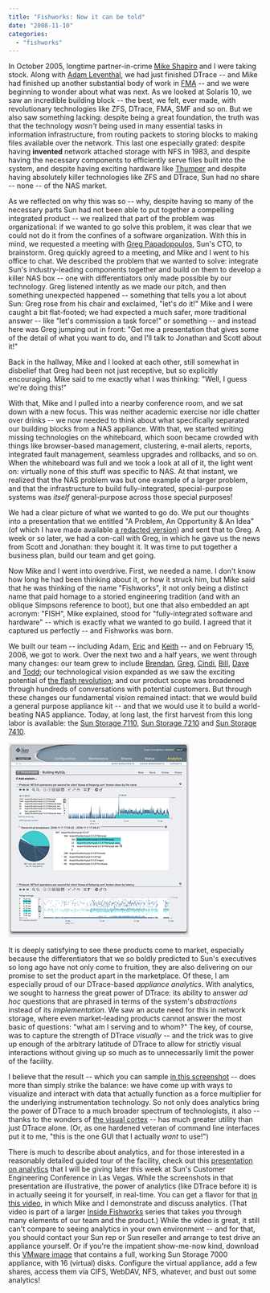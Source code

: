 ```yaml
---
title: "Fishworks: Now it can be told"
date: "2008-11-10"
categories: 
  - "fishworks"
---
```


In October 2005, longtime partner-in-crime [Mike Shapiro](http://blogs.sun.com/mws) and I were taking stock. Along with [Adam Leventhal](http://blogs.sun.com/ahl), we had just finished DTrace -- and Mike had finished up another substantial body of work in [FMA](http://opensolaris.org/os/community/fm/) -- and we were beginning to wonder about what was next. As we looked at Solaris 10, we saw an incredible building block -- the best, we felt, ever made, with revolutionary technologies like ZFS, DTrace, FMA, SMF and so on. But we also saw something lacking: despite being a great foundation, the truth was that the technology _wasn't_ being used in many essential tasks in information infrastructure, from routing packets to storing blocks to making files available over the network. This last one especially grated: despite having **invented** network attached storage with NFS in 1983, and despite having the necessary components to efficiently serve files built into the system, and despite having exciting hardware like [Thumper](http://www.sun.com/servers/x64/x4500/) and despite having absolutely killer technologies like ZFS and DTrace, Sun had no share -- none -- of the NAS market.

As we reflected on why this was so -- why, despite having so many of the necessary parts Sun had not been able to put together a compelling integrated product -- we realized that part of the problem was organizational: if we wanted to go solve this problem, it was clear that we could not do it from the confines of a software organization. With this in mind, we requested a meeting with [Greg Papadopoulos](http://blogs.sun.com/Gregp/), Sun's CTO, to brainstorm. Greg quickly agreed to a meeting, and Mike and I went to his office to chat. We described the problem that we wanted to solve: integrate Sun's industry-leading components together and build on them to develop a killer NAS box -- one with differentiators only made possible by our technology. Greg listened intently as we made our pitch, and then something unexpected happened -- something that tells you a lot about Sun: Greg rose from his chair and exclaimed, "let's do it!" Mike and I were caught a bit flat-footed; we had expected a much safer, more traditional answer -- like "let's commission a task force!" or something -- and instead here was Greg jumping out in front: "Get me a presentation that gives some of the detail of what you want to do, and I'll talk to Jonathan and Scott about it!"

Back in the hallway, Mike and I looked at each other, still somewhat in disbelief that Greg had been not just receptive, but so explicitly encouraging. Mike said to me exactly what I was thinking: "Well, I guess we're doing this!"

With that, Mike and I pulled into a nearby conference room, and we sat down with a new focus. This was neither academic exercise nor idle chatter over drinks -- we now needed to think about what specifically separated our building blocks from a NAS appliance. With that, we started writing missing technologies on the whiteboard, which soon became crowded with things like browser-based management, clustering, e-mail alerts, reports, integrated fault management, seamless upgrades and rollbacks, and so on. When the whiteboard was full and we took a look at all of it, the light went on: virtually none of this stuff was specific to NAS. At that instant, we realized that the NAS problem was but one example of a larger problem, and that the infrastructure to build fully-integrated, special-purpose systems was _itself_ general-purpose across those special purposes!

We had a clear picture of what we wanted to go do. We put our thoughts into a presentation that we entitled "A Problem, An Opportunity & An Idea" (of which I have made available [a redacted version](http://dtrace.org/resources/bmc/fishy-redacted.pdf)) and sent that to Greg. A week or so later, we had a con-call with Greg, in which he gave us the news from Scott and Jonathan: they bought it. It was time to put together a business plan, build our team and get going.

Now Mike and I went into overdrive. First, we needed a name. I don't know how long he had been thinking about it, or how it struck him, but Mike said that he was thinking of the name "Fishworks", it not only being a distinct name that paid homage to a storied engineering tradition (and with an oblique Simpsons reference to boot), but one that also embedded an apt acronym: "FISH", Mike explained, stood for "fully-integrated software and hardware" -- which is exactly what we wanted to go build. I agreed that it captured us perfectly -- and Fishworks was born.

We built our team -- including Adam, [Eric](http://blogs.sun.com/eschrock) and [Keith](http://blogs.sun.com/wesolows) -- and on February 15, 2006, we got to work. Over the next two and a half years, we went through many changes: our team grew to include [Brendan](http://blogs.sun.com/brendan), [Greg](http://blogs.sun.com/greg), [Cindi](http://blogs.sun.com/cindi), [Bill](http://blogs.sun.com/wdp), [Dave](http://blogs.sun.com/dap) and [Todd](http://blogs.sun.com/tmp); our technological vision expanded as we saw the exciting potential of [the flash revolution](http://blogs.sun.com/ahl/entry/flash_hybrid_pools_and_future); and our product scope was broadened through hundreds of conversations with potential customers. But through these changes our fundamental vision remained intact: that we would build a general purpose appliance kit -- and that we would use it to build a world-beating NAS appliance. Today, at long last, the first harvest from this long labor is available: the [Sun Storage 7110](http://www.sun.com/storage/disk_systems/unified_storage/7110/), [Sun Storage 7210](http://www.sun.com/storage/disk_systems/unified_storage/7210/) and [Sun Storage 7410](http://www.sun.com/storage/disk_systems/unified_storage/7410/).

![](images/analytics_screenshot.png)

It is deeply satisfying to see these products come to market, especially because the differentiators that we so boldly predicted to Sun's executives so long ago have not only come to fruition, they are also delivering on our promise to set the product apart in the marketplace. Of these, I am especially proud of our DTrace-based _appliance analytics_. With analytics, we sought to harness the great power of DTrace: its ability to answer _ad hoc_ questions that are phrased in terms of the system's _abstractions_ instead of its _implementation_. We saw an acute need for this in network storage, where even market-leading products cannot answer the most basic of questions: "what am I serving and to whom?" The key, of course, was to capture the strength of DTrace _visually_ -- and the trick was to give up enough of the arbitrary latitude of DTrace to allow for strictly visual interactions without giving up so much as to unnecessarily limit the power of the facility.

I believe that the result -- which you can sample [in this screenshot](images/analytics_screenshot_full.png) -- does more than simply strike the balance: we have come up with ways to visualize and interact with data that actually function as a force multiplier for the underlying instrumentation technology. So not only does analytics bring the power of DTrace to a much broader spectrum of technologists, it also -- thanks to the wonders of [the visual cortex](http://en.wikipedia.org/wiki/Visual_cortex) -- has much greater utility than just DTrace alone. (Or, as one hardened veteran of command line interfaces put it to me, "this is the one GUI that I actually _want_ to use!")

There is much to describe about analytics, and for those interested in a reasonably detailed guided tour of the facility, check out this [presentation on analytics](http://dtrace.org/resources/bmc/cec_analytics.pdf) that I will be giving later this week at Sun's Customer Engineering Conference in Las Vegas. While the screenshots in that presentation are illustrative, the power of analytics (like DTrace before it) is in actually seeing it for yourself, in real-time. You can get a flavor for that [in this video](http://link.brightcove.com/services/link/bcpid1683878780/bctid1906937239), in which Mike and I demonstrate and discuss analytics. (That video is part of a larger [Inside Fishworks](http://wikis.sun.com/display/BluePrints/Sun%20Storage%207000%20Management%20Software) series that takes you through many elements of our team and the product.) While the video is great, it still can't compare to seeing analytics in your own environment -- and for that, you should contact your Sun rep or Sun reseller and arrange to test drive an appliance yourself. Or if you're the impatient show-me-now kind, download this [VMware image](https://cds.sun.com/is-bin/INTERSHOP.enfinity/WFS/CDS-CDS_SMI-Site/en_US/-/USD/ViewProductDetail-Start?ProductRef=SunStorageSim-1.0-OTH-G-F@CDS-CDS_SMI) that contains a full, working Sun Storage 7000 appliance, with 16 (virtual) disks. Configure the virtual appliance, add a few shares, access them via CIFS, WebDAV, NFS, whatever, and bust out some analytics!
